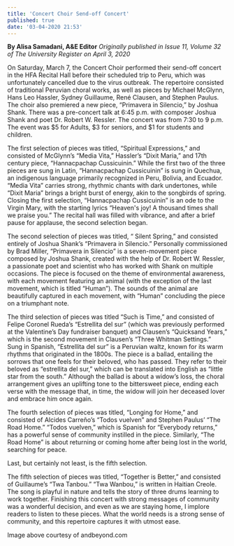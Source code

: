 ```yaml
---
title: 'Concert Choir Send-off Concert'
published: true
date: '03-04-2020 21:53'
---
```


**By Alisa Samadani, A&E Editor** _Originally published in Issue 11, Volume 32 of The University Register on April 3, 2020_

On Saturday, March 7, the Concert Choir performed their send-off concert in the HFA Recital Hall before their scheduled trip to Peru, which was unfortunately cancelled due to the virus outbreak. The repertoire consisted of traditional Peruvian choral works, as well as pieces by Michael McGlynn, Hans Leo Hassler, Sydney Guillaume, René Clausen, and Stephen Paulus. The choir also premiered a new piece, “Primavera in Silencio,” by Joshua Shank. There was a pre-concert talk at 6:45 p.m. with composer Joshua Shank and poet Dr. Robert W. Ressler. The concert was from 7:30 to 9 p.m. The event was $5 for Adults, $3 for seniors, and $1 for students and children.

The first selection of pieces was titled, “Spiritual Expressions,” and consisted of McGlynn’s “Media Vita,” Hassler’s “Dixit Maria,” and 17th century piece, “Hannacpachap Cussicuinin.” While the first two of the three pieces are sung in Latin, “Hannacpachap Cussicuinin” is sung in Quechua, an indigenous language primarily recognized in Peru, Bolivia, and Ecuador. “Media Vita” carries strong, rhythmic chants with dark undertones, while “Dixit Maria” brings a bright burst of energy, akin to the songbirds of spring. Closing the first selection, “Hannacpachap Cussicuinin” is an ode to the Virgin Mary, with the starting lyrics “Heaven's joy! A thousand times shall we praise you.” The recital hall was filled with vibrance, and after a brief pause for applause, the second selection began.

The second selection of pieces was titled, “ Silent Spring,” and consisted entirely of Joshua Shank’s “Primavera in Silencio.” Personally commissioned by Brad Miller, “Primavera in Silencio” is a seven-movement piece composed by Joshua Shank, created with the help of Dr. Robert W. Ressler, a passionate poet and scientist who has worked with Shank on multiple occasions. The piece is focused on the theme of environmental awareness, with each movement featuring an animal (with the exception of the last movement, which is titled “Human”). The sounds of the animal are beautifully captured in each movement, with “Human” concluding the piece on a triumphant note.

The third selection of pieces was titled “Such is Time,” and consisted of Felipe Coronel Rueda’s “Estrellita del sur” (which was previously performed at the Valentine’s Day fundraiser banquet) and Clausen’s “Quicksand Years,” which is the second movement in Clausen’s “Three Whitman Settings.” 
Sung in Spanish, “Estrellita del sur” is a Peruvian waltz, known for its warm rhythms that originated in the 1800s. The piece is a ballad, entailing the sorrows that one feels for their beloved, who has passed. They refer to their beloved as “estrellita del sur,” which can be translated into English as “little star from the south.” Although the ballad is about a widow’s loss, the choral arrangement gives an uplifting tone to the bittersweet piece, ending each verse with the message that, in time, the widow will join her deceased lover and embrace him once again.

The fourth selection of pieces was titled, “Longing for Home,” and consisted of Alcides Carreño’s “Todos vuelven” and Stephen Paulus’ “The Road Home.” “Todos vuelven,” which is Spanish for “Everybody returns,” has a powerful sense of community instilled in the piece. Similarly, “The Road Home” is about returning or coming home after being lost in the world, searching for peace.

Last, but certainly not least, is the fifth selection.

The fifth selection of pieces was titled, “Together is Better,” and consisted of Guillaume’s “Twa Tanbou.” “Twa Wanbou,” is written in Haitian Creole. The song is playful in nature and tells the story of three drums learning to work together. Finishing this concert with strong messages of community was a wonderful decision, and even as we are staying home, I implore readers to listen to these pieces. What the world needs is a strong sense of community, and this repertoire captures it with utmost ease.

Image above courtesy of andbeyond.com